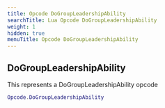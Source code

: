 ```yaml
---
title: Opcode DoGroupLeadershipAbility
searchTitle: Lua Opcode DoGroupLeadershipAbility
weight: 1
hidden: true
menuTitle: Opcode DoGroupLeadershipAbility
---
```

## DoGroupLeadershipAbility

This represents a DoGroupLeadershipAbility opcode
```lua
Opcode.DoGroupLeadershipAbility
```